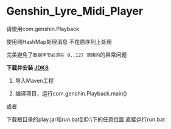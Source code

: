 # Genshin_Lyre_Midi_Player

请使用com.genshin.Playback

使用纯HashMap处理消息 不在原序列上处理

完美避免了```数据字节必须在 0..127 范围内```的异常问题

**下载并安装 [JDK8](https://www.oracle.com/java/technologies/javase/javase8-archive-downloads.html)**

1. 导入Maven工程

2. 编译项目，运行com.genshin.Playback.main()

或者

下载根目录的play.jar和run.bat到D:\下的任意位置 直接运行run.bat
